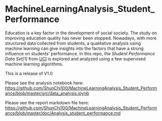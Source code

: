 # MachineLearningAnalysis_Student_Performance

Education is a key factor in the development of social society. The study on improving education quality has never been stopped. Nowadays, with more structured data collected from students, a qualitative analysis using machine learning can give insights into the factors that have a strong influence on students' performance. In this repo, the _Student Performance Data Set[1]_ from [UCI](http://archive.ics.uci.edu/ml/datasets/Student+Performance) is explored and analyzed using a few supervised machine learning algorithms.

This is a release of V1.0

Please see the analysis notebook here:
https://github.com/ShunChi100/MachineLearningAnalysis_Student_Performance/blob/master/src/data_analysis.ipynb

Please see the report markdown file here:
https://github.com/ShunChi100/MachineLearningAnalysis_Student_Performance/blob/master/doc/Analysis_student_performance.md
